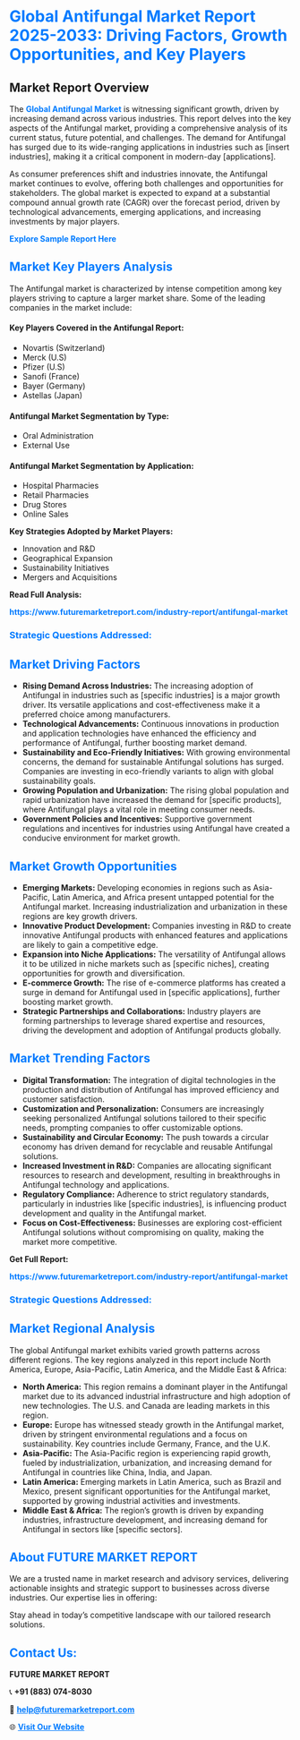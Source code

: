 <h1 style="color: #007BFF;">Global Antifungal Market Report 2025-2033: Driving Factors, Growth Opportunities, and Key Players</h1>

<section id="overview">
<h2>Market Report Overview</h2>
<p>The <a href="https://www.futuremarketreport.com/industry-report/antifungal-market" style="color: #007BFF; text-decoration: none;"><strong>Global Antifungal Market</strong></a> is witnessing significant growth, driven by increasing demand across various industries. This report delves into the key aspects of the Antifungal market, providing a comprehensive analysis of its current status, future potential, and challenges. The demand for Antifungal has surged due to its wide-ranging applications in industries such as [insert industries], making it a critical component in modern-day [applications].</p>
<p>As consumer preferences shift and industries innovate, the Antifungal market continues to evolve, offering both challenges and opportunities for stakeholders. The global market is expected to expand at a substantial compound annual growth rate (CAGR) over the forecast period, driven by technological advancements, emerging applications, and increasing investments by major players.</p>
</section>

<section id="overview">
<p><a href="https://www.futuremarketreport.com/request-sample/reportId=82802" style="color: #007BFF; text-decoration: none;"><strong>Explore Sample Report Here</strong></a></p>
</section>

<section id="key-players">
<h2 style="color: #007BFF;">Market Key Players Analysis</h2>
<p>The Antifungal market is characterized by intense competition among key players striving to capture a larger market share. Some of the leading companies in the market include:</p>
<h4>Key Players Covered in the Antifungal Report:</h4>
<ul><li>Novartis (Switzerland)</li><li>Merck (U.S)</li><li>Pfizer (U.S)</li><li>Sanofi (France)</li><li>Bayer (Germany)</li><li>Astellas (Japan)</li></ul>
<h4>Antifungal Market Segmentation by Type:</h4>
<ul><li>Oral Administration</li><li>External Use</li></ul>

<h4>Antifungal Market Segmentation by Application:</h4>
<ul><li>Hospital Pharmacies</li><li>Retail Pharmacies</li><li>Drug Stores</li><li>Online Sales</li></ul>
<p><strong>Key Strategies Adopted by Market Players:</strong></p>
<ul>
<li>Innovation and R&D</li>
<li>Geographical Expansion</li>
<li>Sustainability Initiatives</li>
<li>Mergers and Acquisitions</li>
</ul>
</section>

<section>
<p><strong>Read Full Analysis: </strong></p><a href="https://www.futuremarketreport.com/industry-report/antifungal-market" style="color: #007BFF; text-decoration: none;"><strong>https://www.futuremarketreport.com/industry-report/antifungal-market</strong></a>
<h3 style="color: #007BFF;">Strategic Questions Addressed:</h3>
</section>

<section id="driving-factors">
<h2 style="color: #007BFF;">Market Driving Factors</h2>
<ul>
<li><strong>Rising Demand Across Industries:</strong> The increasing adoption of Antifungal in industries such as [specific industries] is a major growth driver. Its versatile applications and cost-effectiveness make it a preferred choice among manufacturers.</li>
<li><strong>Technological Advancements:</strong> Continuous innovations in production and application technologies have enhanced the efficiency and performance of Antifungal, further boosting market demand.</li>
<li><strong>Sustainability and Eco-Friendly Initiatives:</strong> With growing environmental concerns, the demand for sustainable Antifungal solutions has surged. Companies are investing in eco-friendly variants to align with global sustainability goals.</li>
<li><strong>Growing Population and Urbanization:</strong> The rising global population and rapid urbanization have increased the demand for [specific products], where Antifungal plays a vital role in meeting consumer needs.</li>
<li><strong>Government Policies and Incentives:</strong> Supportive government regulations and incentives for industries using Antifungal have created a conducive environment for market growth.</li>
</ul>
</section>

<section id="growth-opportunities">
<h2 style="color: #007BFF;">Market Growth Opportunities</h2>
<ul>
<li><strong>Emerging Markets:</strong> Developing economies in regions such as Asia-Pacific, Latin America, and Africa present untapped potential for the Antifungal market. Increasing industrialization and urbanization in these regions are key growth drivers.</li>
<li><strong>Innovative Product Development:</strong> Companies investing in R&D to create innovative Antifungal products with enhanced features and applications are likely to gain a competitive edge.</li>
<li><strong>Expansion into Niche Applications:</strong> The versatility of Antifungal allows it to be utilized in niche markets such as [specific niches], creating opportunities for growth and diversification.</li>
<li><strong>E-commerce Growth:</strong> The rise of e-commerce platforms has created a surge in demand for Antifungal used in [specific applications], further boosting market growth.</li>
<li><strong>Strategic Partnerships and Collaborations:</strong> Industry players are forming partnerships to leverage shared expertise and resources, driving the development and adoption of Antifungal products globally.</li>
</ul>
</section>

<section id="trending-factors">
<h2 style="color: #007BFF;">Market Trending Factors</h2>
<ul>
<li><strong>Digital Transformation:</strong> The integration of digital technologies in the production and distribution of Antifungal has improved efficiency and customer satisfaction.</li>
<li><strong>Customization and Personalization:</strong> Consumers are increasingly seeking personalized Antifungal solutions tailored to their specific needs, prompting companies to offer customizable options.</li>
<li><strong>Sustainability and Circular Economy:</strong> The push towards a circular economy has driven demand for recyclable and reusable Antifungal solutions.</li>
<li><strong>Increased Investment in R&D:</strong> Companies are allocating significant resources to research and development, resulting in breakthroughs in Antifungal technology and applications.</li>
<li><strong>Regulatory Compliance:</strong> Adherence to strict regulatory standards, particularly in industries like [specific industries], is influencing product development and quality in the Antifungal market.</li>
<li><strong>Focus on Cost-Effectiveness:</strong> Businesses are exploring cost-efficient Antifungal solutions without compromising on quality, making the market more competitive.</li>
</ul>
</section>

<section>
<p><strong>Get Full Report: </strong></p><a href="https://www.futuremarketreport.com/industry-report/antifungal-market" style="color: #007BFF; text-decoration: none;"><strong>https://www.futuremarketreport.com/industry-report/antifungal-market</strong></a>
<h3 style="color: #007BFF;">Strategic Questions Addressed:</h3>
</section>


<section id="regional-analysis">
<h2 style="color: #007BFF;">Market Regional Analysis</h2>
<p>The global Antifungal market exhibits varied growth patterns across different regions. The key regions analyzed in this report include North America, Europe, Asia-Pacific, Latin America, and the Middle East & Africa:</p>
<ul>
<li><strong>North America:</strong> This region remains a dominant player in the Antifungal market due to its advanced industrial infrastructure and high adoption of new technologies. The U.S. and Canada are leading markets in this region.</li>
<li><strong>Europe:</strong> Europe has witnessed steady growth in the Antifungal market, driven by stringent environmental regulations and a focus on sustainability. Key countries include Germany, France, and the U.K.</li>
<li><strong>Asia-Pacific:</strong> The Asia-Pacific region is experiencing rapid growth, fueled by industrialization, urbanization, and increasing demand for Antifungal in countries like China, India, and Japan.</li>
<li><strong>Latin America:</strong> Emerging markets in Latin America, such as Brazil and Mexico, present significant opportunities for the Antifungal market, supported by growing industrial activities and investments.</li>
<li><strong>Middle East & Africa:</strong> The region’s growth is driven by expanding industries, infrastructure development, and increasing demand for Antifungal in sectors like [specific sectors].</li>
</ul>
</section>

<footer>
<h2 style="color: #007BFF;">About FUTURE MARKET REPORT</h2>
<p>We are a trusted name in market research and advisory services, delivering actionable insights and strategic support to businesses across diverse industries. Our expertise lies in offering:</p>

<p>Stay ahead in today’s competitive landscape with our tailored research solutions.</p>

<h2 style="color: #007BFF;">Contact Us:</h2>
<p><strong>FUTURE MARKET REPORT</strong></p>
<p>📞 <strong>+91 (883) 074-8030</strong></p>
<p>📧 <strong><a href="mailto:help@futuremarketreport.com" style="color: #007BFF;">help@futuremarketreport.com</a></strong></p>
<p>🌐 <strong><a href="https://www.futuremarketreport.com/" style="color: #007BFF;">Visit Our Website</a></strong></p>
</footer>